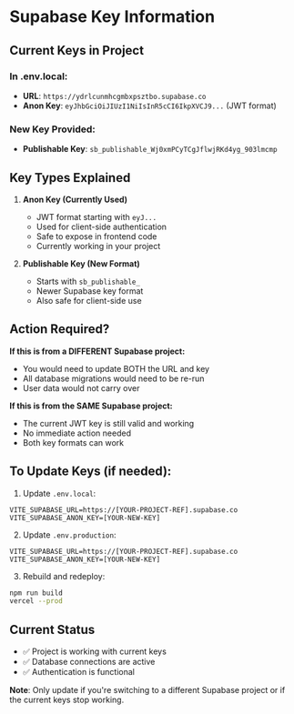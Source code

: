 # Supabase Key Information

## Current Keys in Project

### In .env.local:
- **URL**: `https://ydrlcunmhcgmbxpsztbo.supabase.co`
- **Anon Key**: `eyJhbGciOiJIUzI1NiIsInR5cCI6IkpXVCJ9...` (JWT format)

### New Key Provided:
- **Publishable Key**: `sb_publishable_Wj0xmPCyTCgJflwjRKd4yg_903lmcmp`

## Key Types Explained

1. **Anon Key (Currently Used)**
   - JWT format starting with `eyJ...`
   - Used for client-side authentication
   - Safe to expose in frontend code
   - Currently working in your project

2. **Publishable Key (New Format)**
   - Starts with `sb_publishable_`
   - Newer Supabase key format
   - Also safe for client-side use

## Action Required?

**If this is from a DIFFERENT Supabase project:**
- You would need to update BOTH the URL and key
- All database migrations would need to be re-run
- User data would not carry over

**If this is from the SAME Supabase project:**
- The current JWT key is still valid and working
- No immediate action needed
- Both key formats can work

## To Update Keys (if needed):

1. Update `.env.local`:
```env
VITE_SUPABASE_URL=https://[YOUR-PROJECT-REF].supabase.co
VITE_SUPABASE_ANON_KEY=[YOUR-NEW-KEY]
```

2. Update `.env.production`:
```env
VITE_SUPABASE_URL=https://[YOUR-PROJECT-REF].supabase.co
VITE_SUPABASE_ANON_KEY=[YOUR-NEW-KEY]
```

3. Rebuild and redeploy:
```bash
npm run build
vercel --prod
```

## Current Status
- ✅ Project is working with current keys
- ✅ Database connections are active
- ✅ Authentication is functional

**Note**: Only update if you're switching to a different Supabase project or if the current keys stop working.